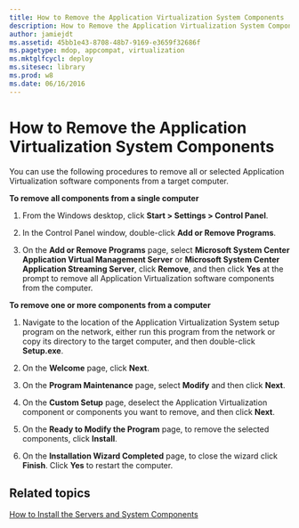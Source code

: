 ```yaml
---
title: How to Remove the Application Virtualization System Components
description: How to Remove the Application Virtualization System Components
author: jamiejdt
ms.assetid: 45bb1e43-8708-48b7-9169-e3659f32686f
ms.pagetype: mdop, appcompat, virtualization
ms.mktglfcycl: deploy
ms.sitesec: library
ms.prod: w8
ms.date: 06/16/2016
---
```



# How to Remove the Application Virtualization System Components


You can use the following procedures to remove all or selected Application Virtualization software components from a target computer.

**To remove all components from a single computer**

1.  From the Windows desktop, click **Start &gt; Settings &gt; Control Panel**.

2.  In the Control Panel window, double-click **Add or Remove Programs**.

3.  On the **Add or Remove Programs** page, select **Microsoft System Center Application Virtual Management Server** or **Microsoft System Center Application Streaming Server**, click **Remove**, and then click **Yes** at the prompt to remove all Application Virtualization software components from the computer.

**To remove one or more components from a computer**

1.  Navigate to the location of the Application Virtualization System setup program on the network, either run this program from the network or copy its directory to the target computer, and then double-click **Setup.exe**.

2.  On the **Welcome** page, click **Next**.

3.  On the **Program Maintenance** page, select **Modify** and then click **Next**.

4.  On the **Custom Setup** page, deselect the Application Virtualization component or components you want to remove, and then click **Next**.

5.  On the **Ready to Modify the Program** page, to remove the selected components, click **Install**.

6.  On the **Installation Wizard Completed** page, to close the wizard click **Finish**. Click **Yes** to restart the computer.

## Related topics


[How to Install the Servers and System Components](how-to-install-the-servers-and-system-components.md)

 

 





